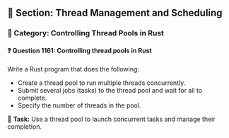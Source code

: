 ## 📘 Section: Thread Management and Scheduling  
### 🔹 Category: Controlling Thread Pools in Rust  
#### ❓ Question 1161: Controlling thread pools in Rust

Write a Rust program that does the following:

- Create a thread pool to run multiple threads concurrently.
- Submit several jobs (tasks) to the thread pool and wait for all to complete.
- Specify the number of threads in the pool.

🔧 **Task:** Use a thread pool to launch concurrent tasks and manage their completion.
